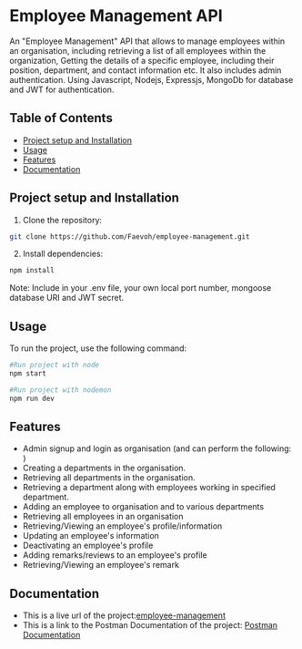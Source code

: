# Employee Management API
An "Employee Management" API that allows to manage employees within an organisation, including retrieving a list of all employees within the organization, Getting the details of a specific employee, including their position, department, and contact information etc. It also includes admin authentication. Using Javascript, Nodejs, Expressjs, MongoDb for database and JWT for authentication.

## Table of Contents
- [Project setup and Installation](#installation)
- [Usage](#usage)
- [Features](#features)
- [Documentation](#documentation)

## Project setup and Installation
1. Clone the repository:
```bash
git clone https://github.com/Faevoh/employee-management.git
```

2. Install dependencies:
```bash
npm install
```

Note: Include in your .env file, your own local port number, mongoose database URI and JWT secret.

## Usage
To run the project, use the following command:
```bash
#Run project with node
npm start
```
```bash
#Run project with nodemon
npm run dev
```

## Features
- Admin signup and login as organisation (and can perform the following: )
- Creating a departments in the organisation.
- Retrieving all departments in the organisation.
- Retrieving a department along with employees working in specified department.
- Adding an employee to organisation and to various departments
- Retrieving all employees in an organisation
- Retrieving/Viewing an employee's profile/information
- Updating an employee's information
- Deactivating an employee's profile
- Adding remarks/reviews to an employee's profile
- Retrieving/Viewing an employee's remark

## Documentation
- This is a live url of the project:[employee-management](https://employee-management-lemon.vercel.app/)
- This is a link to the Postman Documentation of the project: [Postman Documentation](https://documenter.getpostman.com/view/24128426/2sAXjJ4siY)